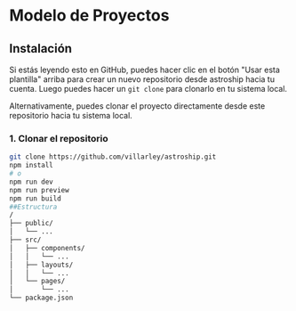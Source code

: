 # Modelo de Proyectos

## Instalación

Si estás leyendo esto en GitHub, puedes hacer clic en el botón "Usar esta plantilla" arriba para crear un nuevo repositorio desde astroship hacia tu cuenta. Luego puedes hacer un `git clone` para clonarlo en tu sistema local.

Alternativamente, puedes clonar el proyecto directamente desde este repositorio hacia tu sistema local.

### 1. Clonar el repositorio

```bash
git clone https://github.com/villarley/astroship.git
npm install
# o
npm run dev
npm run preview
npm run build
##Estructura
/
├── public/
│   └── ...
├── src/
│   ├── components/
│   │   └── ...
│   ├── layouts/
│   │   └── ...
│   └── pages/
│       └── ...
└── package.json
